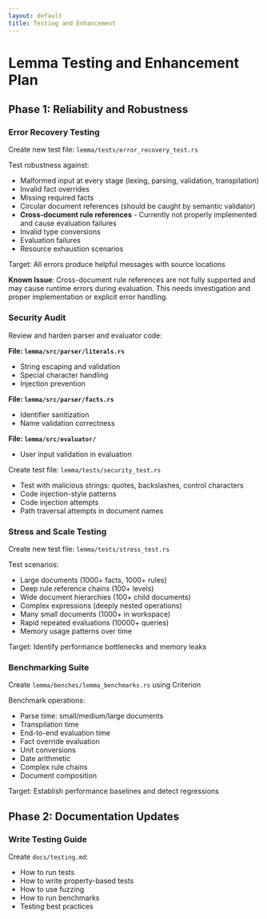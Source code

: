 ```yaml
---
layout: default
title: Testing and Enhancement
---
```


# Lemma Testing and Enhancement Plan

## Phase 1: Reliability and Robustness

### Error Recovery Testing

Create new test file: `lemma/tests/error_recovery_test.rs`

Test robustness against:

- Malformed input at every stage (lexing, parsing, validation, transpilation)
- Invalid fact overrides
- Missing required facts
- Circular document references (should be caught by semantic validator)
- **Cross-document rule references** - Currently not properly implemented and cause evaluation failures
- Invalid type conversions
- Evaluation failures
- Resource exhaustion scenarios

Target: All errors produce helpful messages with source locations

**Known Issue**: Cross-document rule references are not fully supported and may cause runtime errors during evaluation. This needs investigation and proper implementation or explicit error handling.

### Security Audit

Review and harden parser and evaluator code:

**File: `lemma/src/parser/literals.rs`**

- String escaping and validation
- Special character handling
- Injection prevention

**File: `lemma/src/parser/facts.rs`**

- Identifier sanitization
- Name validation correctness

**File: `lemma/src/evaluator/`**

- User input validation in evaluation

Create test file: `lemma/tests/security_test.rs`

- Test with malicious strings: quotes, backslashes, control characters
- Code injection-style patterns
- Code injection attempts
- Path traversal attempts in document names

### Stress and Scale Testing

Create new test file: `lemma/tests/stress_test.rs`

Test scenarios:

- Large documents (1000+ facts, 1000+ rules)
- Deep rule reference chains (100+ levels)
- Wide document hierarchies (100+ child documents)
- Complex expressions (deeply nested operations)
- Many small documents (1000+ in workspace)
- Rapid repeated evaluations (10000+ queries)
- Memory usage patterns over time

Target: Identify performance bottlenecks and memory leaks

### Benchmarking Suite

Create `lemma/benches/lemma_benchmarks.rs` using Criterion

Benchmark operations:

- Parse time: small/medium/large documents
- Transpilation time
- End-to-end evaluation time
- Fact override evaluation
- Unit conversions
- Date arithmetic
- Complex rule chains
- Document composition

Target: Establish performance baselines and detect regressions

## Phase 2: Documentation Updates

### Write Testing Guide

Create `docs/testing.md`:

- How to run tests
- How to write property-based tests
- How to use fuzzing
- How to run benchmarks
- Testing best practices
